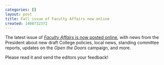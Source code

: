 ```yaml
---
categories: []
layout: post
title: Fall issue of Faculty Affairs now online
created: 1480732372
---
```

<p>The latest issue of <a href="https://www.lfaweb.ca/sites/default/files/documents/newsletter/lfa-facaff-fall-2016.pdf" target="_blank"><em>Faculty Affairs</em> is now posted online</a>, with news from the President about new draft College policies, local news, standing committee reports, updates on the <em>Open the Doors</em> campaign, and more.</p>

<p>Please read it and send the editors your feedback!</p>

